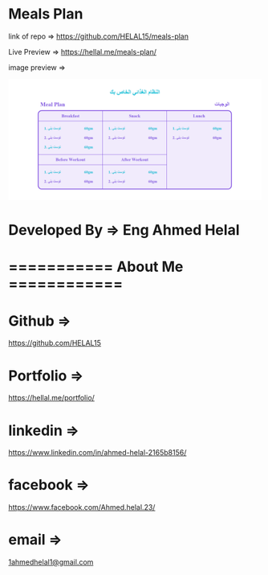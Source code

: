 # Meals Plan

link of repo => https://github.com/HELAL15/meals-plan

Live Preview => https://hellal.me/meals-plan/

image preview =>

<img src='./preview.PNG'>

# Developed By => Eng Ahmed Helal

# =========== About Me ============

# Github =>

https://github.com/HELAL15

# Portfolio =>

https://hellal.me/portfolio/

# linkedin =>

https://www.linkedin.com/in/ahmed-helal-2165b8156/

# facebook =>

https://www.facebook.com/Ahmed.helal.23/

# email =>

1ahmedhelal1@gmail.com
